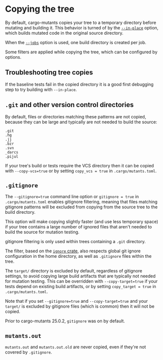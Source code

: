 # Copying the tree

By default, cargo-mutants copies your tree to a temporary directory before mutating and building it. This behavior is turned of by the [`--in-place`](in-place.md) option, which builds mutated code in the original source directory.

When the [`--jobs`](parallelism.md) option is used, one build directory is created per job.

Some filters are applied while copying the tree, which can be configured by options.

## Troubleshooting tree copies

If the baseline tests fail in the copied directory it is a good first debugging step to try building with `--in-place`.

## `.git` and other version control directories

By default, files or directories matching these patterns are not copied, because they can be large and typically are not needed to build the source:

    .git
    .hg
    .jj
    .bzr
    .svn
    _darcs
    .pijul

If your tree's build or tests require the VCS directory then it can be copied with `--copy-vcs=true` or by setting `copy_vcs = true` in `.cargo/mutants.toml`.

## `.gitignore`

The `--gitignore=true` command line option or `gitignore = true` in `.cargo/mutants.toml` enables gitignore filtering, meaning that files matching gitignore patterns will be excluded from copying from the source tree to the build directory.

This option will make copying slightly faster (and use less temporary space) if your tree contains a large number of ignored files that aren't needed to build the source for mutation testing.

gitignore filtering is only used within trees containing a `.git` directory.

The filter, based on the [`ignore` crate](https://docs.rs/ignore/), also respects global git ignore configuration in the home directory, as well as `.gitignore` files within the tree.

The `target/` directory is excluded by default, regardless of gitignore settings, to avoid copying large build artifacts that are typically not needed for mutation testing. This can be overridden with `--copy-target=true` if your tests depend on existing build artifacts, or by setting `copy_target = true` in `.cargo/mutants.toml`.

Note that if you set `--gitignore=true` and `--copy-target=true` and your `target/` is excluded by gitignore files (which is common) then it will not be copied.

Prior to cargo-mutants 25.0.2, `gitignore` was on by default.

## `mutants.out`

`mutants.out` and `mutants.out.old` are never copied, even if they're not covered by `.gitignore`.
